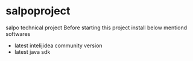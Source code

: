 # salpoproject
salpo technical project
Before starting this project install below mentiond softwares
- latest intelijidea community version
- latest java sdk
